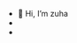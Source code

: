 - 👋 Hi, I’m zuha
- 
-

<!---
zuha03/zuha03 is a ✨ special ✨ repository because its `README.md` (this file) appears on your GitHub profile.
You can click the Preview link to take a look at your changes.
--->

